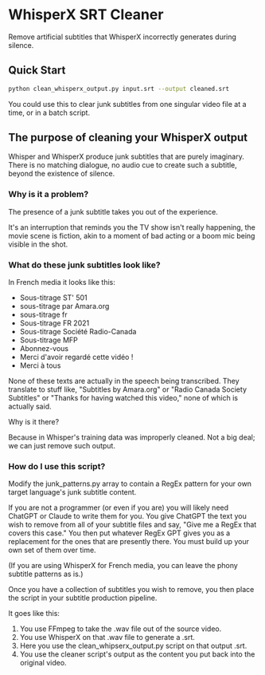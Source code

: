 # WhisperX SRT Cleaner

Remove artificial subtitles that WhisperX incorrectly generates during silence.

## Quick Start

```bash
python clean_whisperx_output.py input.srt --output cleaned.srt
```

You could use this to clear junk subtitles from one singular video file at a time, or in a batch script.

## The purpose of cleaning your WhisperX output

Whisper and WhisperX produce junk subtitles that are purely imaginary. There is no matching dialogue, no audio cue to create such a subtitle, beyond the existence of silence.

### Why is it a problem?

The presence of a junk subtitle takes you out of the experience.

It's an interruption that reminds you the TV show isn't really happening, the movie scene is fiction, akin to a moment of bad acting or a boom mic being visible in the shot.

### What do these junk subtitles look like?

In French media it looks like this:

- Sous-titrage ST' 501       
- sous-titrage par Amara.org    
- sous-titrage fr               
- Sous-titrage FR 2021          
- Sous-titrage Société Radio-Canada     
- Sous-titrage MFP
- Abonnez-vous                  
- Merci d'avoir regardé cette vidéo !   
- Merci à tous                          

None of these texts are actually in the speech being transcribed. They translate to stuff like, "Subtitles by Amara.org" or "Radio Canada Society Subtitles" or "Thanks for having watched this video," none of which is actually said.

Why is it there?

Because in Whisper's training data was improperly cleaned. Not a big deal; we can just remove such output.

### How do I use this script?

Modify the junk_patterns.py array to contain a RegEx pattern for your own target language's junk subtitle content.

If you are not a programmer (or even if you are) you will likely need ChatGPT or Claude to write them for you. You give ChatGPT the text you wish to remove from all of your subtitle files and say, "Give me a RegEx that covers this case." You then put whatever RegEx GPT gives you as a replacement for the ones that are presently there. You must build up your own set of them over time.

(If you are using WhisperX for French media, you can leave the phony subtitle patterns as is.)

Once you have a collection of subtitles you wish to remove, you then place the script in your subtitle production pipeline.

It goes like this:

1. You use FFmpeg to take the .wav file out of the source video.
2. You use WhisperX on that .wav file to generate a .srt.
3. Here you use the clean_whipserx_output.py script on that output .srt.
4. You use the cleaner script's output as the content you put back into the original video.

